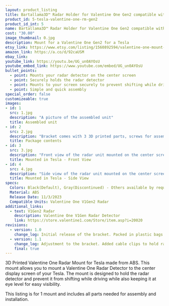 ```yaml
---
layout: product_listing
title: Bartallama3D™ Radar Holder for Valentine One Gen2 compatible with Tesla Vehicles
product_id: 5-tesla-valentine-one-rm-gen2
product_id_int: 5
name: Bartallama3D™ Radar Holder for Valentine One Gen2 compatible with Tesla Vehicles
cost: "30.00"
image_thumbnail: 0.jpg
description: Mount for a Valentine One Gen2 for a Tesla
etsy_link: https://www.etsy.com/listing/1560892594/valentine-one-mount-for-tesla-3d-printed
amazon_link: https://a.co/d/92caUSM
ebay_link: 
youtube_link: https://youtu.be/UG_un0AYOsU
youtube_embed_link: https://www.youtube.com/embed/UG_un0AYOsU
bullet_points:
  - point: Mounts your radar detector on the center screen
  - point: Securely holds the radar detector
  - point: Mounts to your screen securely to prevent shifting while driving
  - point: Simple and quick assembly
special_order: false
customizeable: true
images:
- id: 1
  src: 1.jpg
  description: "A picture of the assembled unit"
  title: Assembled unit
- id: 2
  src: 2.jpg
  description: "Bracket comes with 3 3D printed parts, screws for assembly, a hex wrench and a alcohol cleaning pad"
  title: Package contents
- id: 3
  src: 3.jpg
  description: "Front view of the radar unit mounted on the center screen of a Tesla"
  title: Mounted in Tesla - Front View
- id: 4
  src: 4.jpg
  description: "Side view of the radar unit mounted on the center screen of a Tesla"
  title: Mounted in Tesla - Side View
specs:
  Colors: Black(Default), Gray(Discontinued) - Others available by request 
  Material: ABS
  Release Date: 11/3/2023
  Compatible Units: Valentine One V1Gen2 Radar
additional_links:
  - text: V1Gen2 Radar
    description: Valentine One V1Gen Radar Detector
    link: https://store.valentine1.com/Store/item.asp?i=20020
revisions:
  - version: 1.0
    change_log: Initial release of the bracket. Packed in plastic bags. 
  - version: 1.1
    change_log: Adjustment to the bracket. Added cable clips to hold radar power cables down the back of the screen. Packaged in cardboard boxes with all required parts.
    final: true
---
```


3D Printed Valentine One Radar Mount for Tesla made from ABS. This mount allows you to mount a Valentine One Radar Detector to the center display screen of your Tesla. The mount is designed to hold the radar detector and prevent it from shifting while driving while also keeping it at eye level for easy visibility.

This listing is for 1 mount and includes all parts needed for assembly and installation.